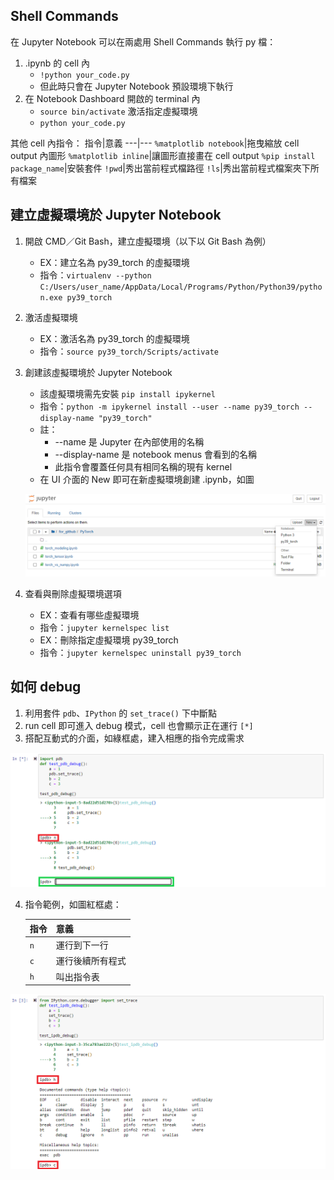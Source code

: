 ## Shell Commands
在 Jupyter Notebook 可以在兩處用 Shell Commands 執行 py 檔：
1. .ipynb 的 cell 內
    * `!python your_code.py`
    *  但此時只會在 Jupyter Notebook 預設環境下執行
3. 在 Notebook Dashboard 開啟的 terminal 內
    * `source bin/activate` 激活指定虛擬環境
    * `python your_code.py`
 
 其他 cell 內指令：
 指令|意義
 ---|---
 `%matplotlib notebook`|拖曳縮放 cell output 內圖形
 `%matplotlib inline`|讓圖形直接畫在 cell output
 `%pip install package_name`|安裝套件
 `!pwd`|秀出當前程式檔路徑
 `!ls`|秀出當前程式檔案夾下所有檔案

## 建立虛擬環境於 Jupyter Notebook
1. 開啟 CMD／Git Bash，建立虛擬環境（以下以 Git Bash 為例）
   * EX：建立名為 py39_torch 的虛擬環境
   * 指令：`virtualenv --python C:/Users/user_name/AppData/Local/Programs/Python/Python39/python.exe py39_torch`
2. 激活虛擬環境
   * EX：激活名為 py39_torch 的虛擬環境
   * 指令：`source py39_torch/Scripts/activate`
3. 創建該虛擬環境於 Jupyter Notebook
   * 該虛擬環境需先安裝 `pip install ipykernel`
   * 指令：`python -m ipykernel install --user --name py39_torch --display-name "py39_torch"`
   * 註：
      * --name 是 Jupyter 在內部使用的名稱
      * --display-name 是 notebook menus 會看到的名稱
      * 此指令會覆蓋任何具有相同名稱的現有 kernel
   * 在 UI 介面的 New 即可在新虛擬環境創建 .ipynb，如圖
     
   ![](https://github.com/yuning-lin/EnvironmentSetup/blob/main/SetUpPic/JupyterNotebook_create_env_menu.PNG)
4. 查看與刪除虛擬環境選項
   * EX：查看有哪些虛擬環境
   * 指令：`jupyter kernelspec list`
   * EX：刪除指定虛擬環境 py39_torch
   * 指令：`jupyter kernelspec uninstall py39_torch`
## 如何 debug
1. 利用套件 `pdb`、`IPython` 的 `set_trace()` 下中斷點
2. run cell 即可進入 debug 模式，cell 也會顯示正在運行 `[*]`
3. 搭配互動式的介面，如綠框處，建入相應的指令完成需求
  
  ![](https://github.com/yuning-lin/EnvironmentSetup/blob/main/SetUpPic/JupyterNotebook_debug_mode1.PNG)
   
4. 指令範例，如圖紅框處：
  
   指令|意義
   ---|---
   `n`|運行到下一行
   `c`|運行後續所有程式
   `h`|叫出指令表
   
  ![](https://github.com/yuning-lin/EnvironmentSetup/blob/main/SetUpPic/JupyterNotebook_debug_mode2.PNG)
    

